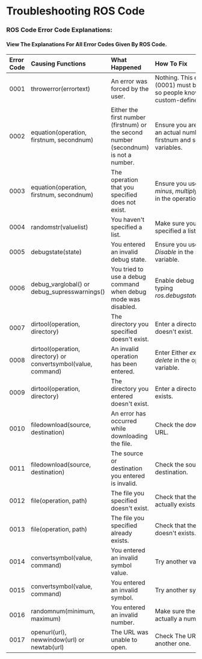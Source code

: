 # Troubleshooting ROS Code

### ROS Code Error Code Explanations:
#### View The Explanations For All Error Codes Given By ROS Code.

|Error Code|Causing Functions|What Happened|How To Fix|
|:---------|:----------------|:------------|:---------|
|0001|throwerror(errortext)|An error was forced by the user.|Nothing. This error code (0001) must be provided so people know it was a custom-defined error.|
|0002|equation(operation, firstnum, secondnum)|Either the first number (firstnum) or the second number (secondnum) is not a number.|Ensure you are providing an actual number to the firstnum and secondnum variables.|
|0003|equation(operation, firstnum, secondnum)|The operation that you specified does not exist.|Ensure you use *plus*, *minus*, *multiply* or *divide* in the operation variable.|
|0004|randomstr(valuelist)|You haven't specified a list.|Make sure you've specified a list.|
|0005|debugstate(state)|You entered an invalid debug state.|Ensure you use *Enable* or *Disable* in the state variable.|
|0006|debug_varglobal() or debug_supresswarnings()|You tried to use a debug command when debug mode was disabled.|Enable debug mode by typing *ros.debugstate('Enable')*.|
|0007|dirtool(operation, directory)|The directory you specified doesn't exist.|Enter a directory that doesn't exist.|
|0008|dirtool(operation, directory) or convertsymbol(value, command)|An invalid operation has been entered.|Enter Either *exists* or *delete* in the operation variable.|
|0009|dirtool(operation, directory)|The directory you entered doesn't exist.|Enter a directory that exists.|
|0010|filedownload(source, destination)|An error has occurred while downloading the file.|Check the download URL.|
|0011|filedownload(source, destination)|The source or destination you entered is invalid.|Check the source or destination.|
|0012|file(operation, path)|The file you specified doesn't exist.|Check that the file actually exists.|
|0013|file(operation, path)|The file you specified already exists.|Check that the file doesn't exists.|
|0014|convertsymbol(value, command)|You entered an invalid symbol value.|Try another value.|
|0015|convertsymbol(value, command)|You entered an invalid symbol.|Try another symbol.|
|0016|randomnum(minimum, maximum)|You entered an invalid number.|Make sure the value is actually a number.|
|0017|openurl(url), newwindow(url) or newtab(url)|The URL was unable to open.|Check The URL or try another one.|
